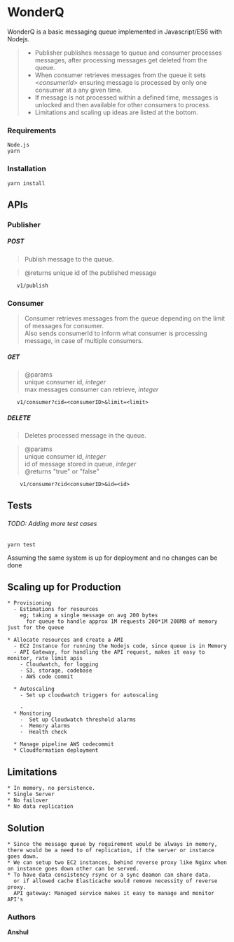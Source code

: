 # WonderQ

WonderQ is a basic messaging queue implemented in Javascript/ES6 with Nodejs.
>* Publisher publishes message to queue and consumer processes messages, after processing messages get deleted from the queue.
> * When consumer retrieves messages from the queue it sets <*consumerId*> ensuring message is processed by only one consumer at a any given time.
> * If message is not processed within a defined time, messages is unlocked and then available for other consumers to process.
> * Limitations and scaling up ideas are listed at the bottom.


### Requirements
```
Node.js
yarn
```
### Installation

```
yarn install
```

###



## APIs

 ### Publisher
##### POST
 >Publish message to the queue.

>@returns <messageId> unique id of the published message
```
   v1/publish
```
 ### Consumer
 > Consumer retrieves messages from the queue depending on the limit of messages for consumer.\
Also sends consumerId to inform what consumer is processing message, in case of multiple consumers.

##### GET
>@params\
<consumerId> unique consumer id, *integer*\
<limit> max messages consumer can retrieve, *integer*

```
   v1/consumer?cid=<consumerID>&limit=<limit>
```
 ##### DELETE
 > Deletes processed message in the queue.


>@params\
<consumerId> unique consumer id, *integer*\
<id> id of message stored in queue, *integer*\
@returns "true" or "false"

```
    v1/consumer?cid<consumerID>&id=<id>
```

## Tests

 ###### TODO: Adding more test cases
```
yarn test
```

Assuming the same system is up for deployment and no changes can be done
## Scaling up for Production
```
* Provisioning
  - Estimations for resources
    eg; taking a single message on avg 200 bytes
      for queue to handle approx 1M requests 200*1M 200MB of memory just for the queue

* Allocate resources and create a AMI
  - EC2 Instance for running the Nodejs code, since queue is in Memory
  - API Gateway, for handling the API request, makes it easy to monitor, rate limit apis
    - Cloudwatch, for logging
    - S3, storage, codebase
    - AWS code commit

  * Autoscaling
    - Set up cloudwatch triggers for autoscaling

    -
  * Monitoring
    -  Set up Cloudwatch threshold alarms
    -  Memory alarms
    -  Health check

  * Manage pipeline AWS codecommit
  * Cloudformation deployment
```

## Limitations
```
* In memory, no persistence.
* Single Server
* No failover
* No data replication
```
## Solution
```
* Since the message queue by requirement would be always in memory, there would be a need to of replication, if the server or instance goes down.
* We can setup two EC2 instances, behind reverse proxy like Nginx when on instance goes down other can be served.
* To have data consistency rsync or a sync deamon can share data.
  or if allowed cache Elasticache would remove necessity of reverse proxy.
  API gateway: Managed service makes it easy to manage and monitor API's
```
### Authors
**Anshul**
